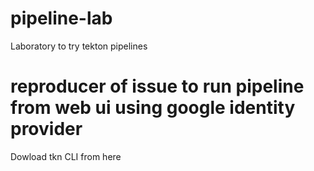# pipeline-lab
Laboratory to try tekton pipelines

# reproducer of issue to run pipeline from web ui using google identity provider

Dowload tkn CLI from here

